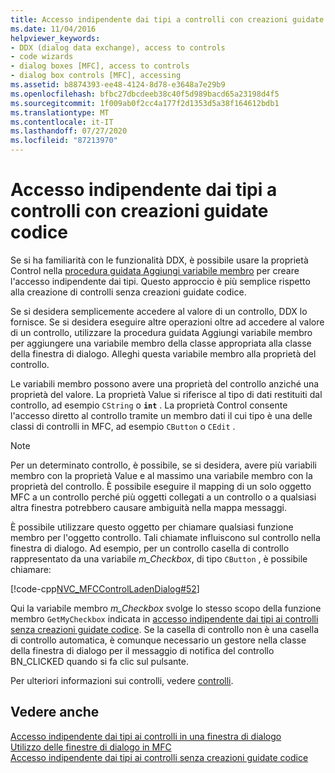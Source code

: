 ```yaml
---
title: Accesso indipendente dai tipi a controlli con creazioni guidate codice
ms.date: 11/04/2016
helpviewer_keywords:
- DDX (dialog data exchange), access to controls
- code wizards
- dialog boxes [MFC], access to controls
- dialog box controls [MFC], accessing
ms.assetid: b8874393-ee48-4124-8d78-e3648a7e29b9
ms.openlocfilehash: bfbc27dbcdeeb38c40f5d989bacd65a23198d4f5
ms.sourcegitcommit: 1f009ab0f2cc4a177f2d1353d5a38f164612bdb1
ms.translationtype: MT
ms.contentlocale: it-IT
ms.lasthandoff: 07/27/2020
ms.locfileid: "87213970"
---
```

# <a name="type-safe-access-to-controls-with-code-wizards"></a>Accesso indipendente dai tipi a controlli con creazioni guidate codice

Se si ha familiarità con le funzionalità DDX, è possibile usare la proprietà Control nella [procedura guidata Aggiungi variabile membro](../ide/add-member-variable-wizard.md) per creare l'accesso indipendente dai tipi. Questo approccio è più semplice rispetto alla creazione di controlli senza creazioni guidate codice.

Se si desidera semplicemente accedere al valore di un controllo, DDX lo fornisce. Se si desidera eseguire altre operazioni oltre ad accedere al valore di un controllo, utilizzare la procedura guidata Aggiungi variabile membro per aggiungere una variabile membro della classe appropriata alla classe della finestra di dialogo. Alleghi questa variabile membro alla proprietà del controllo.

Le variabili membro possono avere una proprietà del controllo anziché una proprietà del valore. La proprietà Value si riferisce al tipo di dati restituiti dal controllo, ad esempio `CString` o **`int`** . La proprietà Control consente l'accesso diretto al controllo tramite un membro dati il cui tipo è una delle classi di controlli in MFC, ad esempio `CButton` o `CEdit` .

> [!NOTE]
> Per un determinato controllo, è possibile, se si desidera, avere più variabili membro con la proprietà Value e al massimo una variabile membro con la proprietà del controllo. È possibile eseguire il mapping di un solo oggetto MFC a un controllo perché più oggetti collegati a un controllo o a qualsiasi altra finestra potrebbero causare ambiguità nella mappa messaggi.

È possibile utilizzare questo oggetto per chiamare qualsiasi funzione membro per l'oggetto controllo. Tali chiamate influiscono sul controllo nella finestra di dialogo. Ad esempio, per un controllo casella di controllo rappresentato da una variabile *m_Checkbox*, di tipo `CButton` , è possibile chiamare:

[!code-cpp[NVC_MFCControlLadenDialog#52](../mfc/codesnippet/cpp/type-safe-access-to-controls-with-code-wizards_1.cpp)]

Qui la variabile membro *m_Checkbox* svolge lo stesso scopo della funzione membro `GetMyCheckbox` indicata in [accesso indipendente dai tipi ai controlli senza creazioni guidate codice](../mfc/type-safe-access-to-controls-without-code-wizards.md). Se la casella di controllo non è una casella di controllo automatica, è comunque necessario un gestore nella classe della finestra di dialogo per il messaggio di notifica del controllo BN_CLICKED quando si fa clic sul pulsante.

Per ulteriori informazioni sui controlli, vedere [controlli](../mfc/controls-mfc.md).

## <a name="see-also"></a>Vedere anche

[Accesso indipendente dai tipi ai controlli in una finestra di dialogo](../mfc/type-safe-access-to-controls-in-a-dialog-box.md)<br/>
[Utilizzo delle finestre di dialogo in MFC](../mfc/life-cycle-of-a-dialog-box.md)<br/>
[Accesso indipendente dai tipi ai controlli senza creazioni guidate codice](../mfc/type-safe-access-to-controls-without-code-wizards.md)
